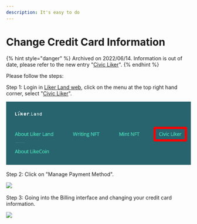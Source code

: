 ```yaml
---
description: It's easy to do
---
```


# Change Credit Card Information

{% hint style="danger" %}
Archived on 2022/06/14. Information is out of date, please refer to the new entry "[Civic Liker](../../../user-guide/civic-liker/)".
{% endhint %}

Please follow the steps:

Step 1: Login in [Liker Land web](https://liker.land/), click on the menu at the top right hand corner, select "[Civic Liker](https://liker.land/civic/dashboard)".

![](<../../../.gitbook/assets/Civic Liker Menu-en.png>)

Step 2: Click on "Manage Payment Method".

![](<../../../.gitbook/assets/civic liker-change-credit-card-info-en.png>)

Step 3: Going into the Billing interface and changing your credit card information.

![](https://gblobscdn.gitbook.com/assets%2F-LL4mdaVjNgL6A1--PV0%2F-MMT16wjjb4\_9DY1thwL%2F-MMT2GJUQVLAsGs7JxHZ%2Fimage.png?alt=media\&token=8b6d72e9-3988-4a1a-9137-1a8ec2bab571)

